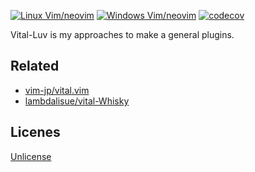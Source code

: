 [![Linux Vim/neovim](https://github.com/LumaKernel/vital-Luv/workflows/Linux%20Vim/neovim/badge.svg)](https://github.com/LumaKernel/vital-Luv/actions?query=workflow%3A%22Linux+Vim%2Fneovim%22)
[![Windows Vim/neovim](https://github.com/LumaKernel/vital-Luv/workflows/Windows%20Vim/neovim/badge.svg)](https://github.com/LumaKernel/vital-Luv/actions?query=workflow%3A%22Windows+Vim%2Fneovim%22)
[![codecov](https://codecov.io/gh/LumaKernel/vital-Luv/branch/master/graph/badge.svg)](https://codecov.io/gh/LumaKernel/vital-Luv)

Vital-Luv is my approaches to make a general plugins.


## Related

- [vim-jp/vital.vim](https://github.com/vim-jp/vital.vim)
- [lambdalisue/vital-Whisky](https://github.com/lambdalisue/vital-Whisky)

## Licenes

[Unlicense](https://unlicense.org)

